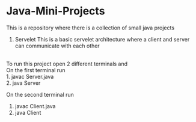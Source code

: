 # Java-Mini-Projects

This is a repository where there is a collection of small java projects

1. Servelet
This is a basic servelet architecture where a client and server can communicate with each other
<br>
To run this project open 2 different terminals and
<br>
On the first terminal run
<br>
1. javac Server.java<br>
2. java Server<br>

On the second terminal run<br>
1. javac Client.java<br>
2. java Client
